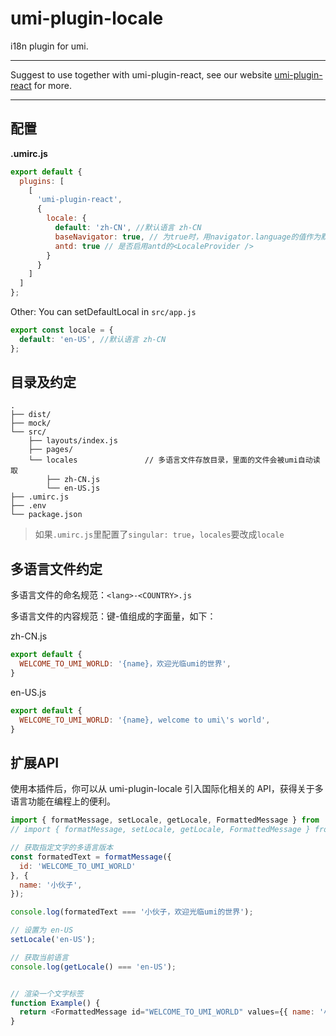 # umi-plugin-locale

i18n plugin for umi.

---

Suggest to use together with umi-plugin-react, see our website [umi-plugin-react](https://umijs.org/plugin/umi-plugin-react.html) for more.

---

## 配置

**.umirc.js**

```js
export default {
  plugins: [
    [
      'umi-plugin-react',
      {
        locale: {
          default: 'zh-CN', //默认语言 zh-CN
          baseNavigator: true, // 为true时，用navigator.language的值作为默认语言
          antd: true // 是否启用antd的<LocaleProvider />
        }
      }
    ]
  ]
};
```

Other:
You can setDefaultLocal in `src/app.js`
```js
export const locale = {
  default: 'en-US', //默认语言 zh-CN
};
```

## 目录及约定

```
.
├── dist/
├── mock/
└── src/
    ├── layouts/index.js
    ├── pages/
    └── locales               // 多语言文件存放目录，里面的文件会被umi自动读取
        ├── zh-CN.js
        └── en-US.js
├── .umirc.js
├── .env
└── package.json
```


>如果`.umirc.js`里配置了`singular: true`，`locales`要改成`locale`


## 多语言文件约定

多语言文件的命名规范：`<lang>-<COUNTRY>.js`


多语言文件的内容规范：键-值组成的字面量，如下：

zh-CN.js

```javascript
export default {
  WELCOME_TO_UMI_WORLD: '{name}，欢迎光临umi的世界',
}
```

en-US.js

```javascript
export default {
  WELCOME_TO_UMI_WORLD: '{name}, welcome to umi\'s world',
}
```

## 扩展API

使用本插件后，你可以从 umi-plugin-locale 引入国际化相关的 API，获得关于多语言功能在编程上的便利。

```javascript
import { formatMessage, setLocale, getLocale, FormattedMessage } from 'umi-plugin-locale';
// import { formatMessage, setLocale, getLocale, FormattedMessage } from 'umi';

// 获取指定文字的多语言版本
const formatedText = formatMessage({
  id: 'WELCOME_TO_UMI_WORLD'
}, {
  name: '小伙子',
});

console.log(formatedText === '小伙子，欢迎光临umi的世界');

// 设置为 en-US
setLocale('en-US');

// 获取当前语言
console.log(getLocale() === 'en-US');


// 渲染一个文字标签
function Example() {
  return <FormattedMessage id="WELCOME_TO_UMI_WORLD" values={{ name: '小伙子' }} />;
}
```

